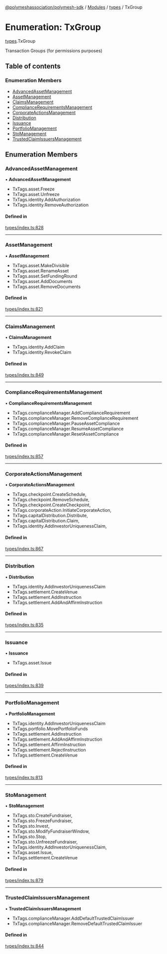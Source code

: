 [@polymeshassociation/polymesh-sdk](../README.md) / [Modules](../modules.md) / [types](../modules/types.md) / TxGroup

# Enumeration: TxGroup

[types](../modules/types.md).TxGroup

Transaction Groups (for permissions purposes)

## Table of contents

### Enumeration Members

- [AdvancedAssetManagement](types.TxGroup.md#advancedassetmanagement)
- [AssetManagement](types.TxGroup.md#assetmanagement)
- [ClaimsManagement](types.TxGroup.md#claimsmanagement)
- [ComplianceRequirementsManagement](types.TxGroup.md#compliancerequirementsmanagement)
- [CorporateActionsManagement](types.TxGroup.md#corporateactionsmanagement)
- [Distribution](types.TxGroup.md#distribution)
- [Issuance](types.TxGroup.md#issuance)
- [PortfolioManagement](types.TxGroup.md#portfoliomanagement)
- [StoManagement](types.TxGroup.md#stomanagement)
- [TrustedClaimIssuersManagement](types.TxGroup.md#trustedclaimissuersmanagement)

## Enumeration Members

### AdvancedAssetManagement

• **AdvancedAssetManagement**

- TxTags.asset.Freeze
- TxTags.asset.Unfreeze
- TxTags.identity.AddAuthorization
- TxTags.identity.RemoveAuthorization

#### Defined in

[types/index.ts:828](https://github.com/PolymathNetwork/polymesh-sdk/blob/31dfa0dc/src/types/index.ts#L828)

___

### AssetManagement

• **AssetManagement**

- TxTags.asset.MakeDivisible
- TxTags.asset.RenameAsset
- TxTags.asset.SetFundingRound
- TxTags.asset.AddDocuments
- TxTags.asset.RemoveDocuments

#### Defined in

[types/index.ts:821](https://github.com/PolymathNetwork/polymesh-sdk/blob/31dfa0dc/src/types/index.ts#L821)

___

### ClaimsManagement

• **ClaimsManagement**

- TxTags.identity.AddClaim
- TxTags.identity.RevokeClaim

#### Defined in

[types/index.ts:849](https://github.com/PolymathNetwork/polymesh-sdk/blob/31dfa0dc/src/types/index.ts#L849)

___

### ComplianceRequirementsManagement

• **ComplianceRequirementsManagement**

- TxTags.complianceManager.AddComplianceRequirement
- TxTags.complianceManager.RemoveComplianceRequirement
- TxTags.complianceManager.PauseAssetCompliance
- TxTags.complianceManager.ResumeAssetCompliance
- TxTags.complianceManager.ResetAssetCompliance

#### Defined in

[types/index.ts:857](https://github.com/PolymathNetwork/polymesh-sdk/blob/31dfa0dc/src/types/index.ts#L857)

___

### CorporateActionsManagement

• **CorporateActionsManagement**

- TxTags.checkpoint.CreateSchedule,
- TxTags.checkpoint.RemoveSchedule,
- TxTags.checkpoint.CreateCheckpoint,
- TxTags.corporateAction.InitiateCorporateAction,
- TxTags.capitalDistribution.Distribute,
- TxTags.capitalDistribution.Claim,
- TxTags.identity.AddInvestorUniquenessClaim,

#### Defined in

[types/index.ts:867](https://github.com/PolymathNetwork/polymesh-sdk/blob/31dfa0dc/src/types/index.ts#L867)

___

### Distribution

• **Distribution**

- TxTags.identity.AddInvestorUniquenessClaim
- TxTags.settlement.CreateVenue
- TxTags.settlement.AddInstruction
- TxTags.settlement.AddAndAffirmInstruction

#### Defined in

[types/index.ts:835](https://github.com/PolymathNetwork/polymesh-sdk/blob/31dfa0dc/src/types/index.ts#L835)

___

### Issuance

• **Issuance**

- TxTags.asset.Issue

#### Defined in

[types/index.ts:839](https://github.com/PolymathNetwork/polymesh-sdk/blob/31dfa0dc/src/types/index.ts#L839)

___

### PortfolioManagement

• **PortfolioManagement**

- TxTags.identity.AddInvestorUniquenessClaim
- TxTags.portfolio.MovePortfolioFunds
- TxTags.settlement.AddInstruction
- TxTags.settlement.AddAndAffirmInstruction
- TxTags.settlement.AffirmInstruction
- TxTags.settlement.RejectInstruction
- TxTags.settlement.CreateVenue

#### Defined in

[types/index.ts:813](https://github.com/PolymathNetwork/polymesh-sdk/blob/31dfa0dc/src/types/index.ts#L813)

___

### StoManagement

• **StoManagement**

- TxTags.sto.CreateFundraiser,
- TxTags.sto.FreezeFundraiser,
- TxTags.sto.Invest,
- TxTags.sto.ModifyFundraiserWindow,
- TxTags.sto.Stop,
- TxTags.sto.UnfreezeFundraiser,
- TxTags.identity.AddInvestorUniquenessClaim,
- TxTags.asset.Issue,
- TxTags.settlement.CreateVenue

#### Defined in

[types/index.ts:879](https://github.com/PolymathNetwork/polymesh-sdk/blob/31dfa0dc/src/types/index.ts#L879)

___

### TrustedClaimIssuersManagement

• **TrustedClaimIssuersManagement**

- TxTags.complianceManager.AddDefaultTrustedClaimIssuer
- TxTags.complianceManager.RemoveDefaultTrustedClaimIssuer

#### Defined in

[types/index.ts:844](https://github.com/PolymathNetwork/polymesh-sdk/blob/31dfa0dc/src/types/index.ts#L844)

